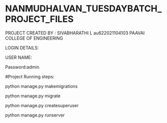 # NANMUDHALVAN_TUESDAYBATCH_PROJECT_FILES

PROJECT CREATED BY : SIVABHARATHI L au622021104103 PAAVAI COLLEGE OF ENGINEERING



LOGIN DETAILS:


USER NAME:


Password:admin




#Project Running steps:

python manage.py makemigrations

python manage.py migrate

python manage.py createsuperuser

python manage.py runserver
